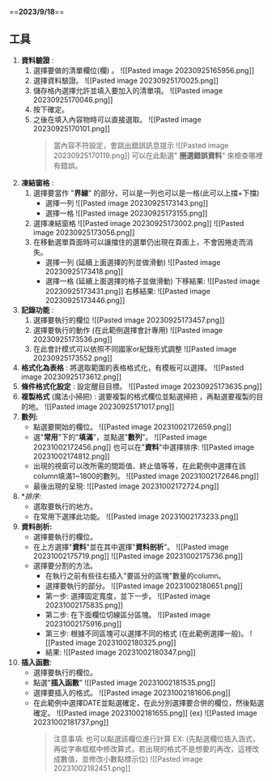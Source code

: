 ==**2023/9/18**==

## 工具
1. **資料驗證** : 
	1. 選擇要做的清單欄位(欄) 。
		![[Pasted image 20230925165956.png]]
	2. 選擇資料驗證。
		![[Pasted image 20230925170025.png]]
	3. 儲存格內選擇允許並填入要加入的清單項。
		![[Pasted image 20230925170046.png]]
	4. 按下確定。
	5. 之後在填入內容物時可以直接選取。
		![[Pasted image 20230925170101.png]]
		> 當內容不符設定，會跳出錯誤訊息提示
		> ![[Pasted image 20230925170119.png]]
		> 可以在此點選" **圈選錯誤資料**" 來檢查哪裡有錯誤。
2. **凍結窗格** :
	1. 選擇要當作 "**界線**" 的部分，可以是一列也可以是一格(此可以上擋+下擋)
		*  選擇一列
			![[Pasted image 20230925173143.png]]
		* 選擇一格
			![[Pasted image 20230925173155.png]]
	2. 選擇凍結窗格
		![[Pasted image 20230925173002.png]]
		![[Pasted image 20230925173056.png]]
	1. 在移動選單頁面時可以讓擋住的選單仍出現在頁面上，不會因捲走而消失。
		* 選擇一列 (延續上面選擇的列並做滑動)
			![[Pasted image 20230925173418.png]]
		* 選擇一格 (延續上面選擇的格子並做滑動)
			下移結果:
			![[Pasted image 20230925173431.png]]
			右移結果:
			![[Pasted image 20230925173446.png]]
3. **記錄功能** :
	1. 選擇要執行的欄位
		![[Pasted image 20230925173457.png]]
	2. 選擇要執行的動作 (在此範例選擇會計專用)
		![[Pasted image 20230925173536.png]]
	3. 在此會計模式可以依照不同國家or紀錄形式調整
		![[Pasted image 20230925173552.png]]
4. **格式化為表格** : 將選取範圍的表格格式化，有模板可以選擇。
	![[Pasted image 20230925173612.png]]
5. **條件格式化設定** : 設定醒目目標。
	![[Pasted image 20230925173635.png]]
6. **複製格式** (魔法小掃把) : 選要複製的格式欄位並點選掃把 ，再點選要複製的目的地。
	![[Pasted image 20230925171017.png]]
7. **數列:**
	* 點選要開始的欄位。
		![[Pasted image 20231002172659.png]]
	* 選"**常用**"下的"**填滿**"，並點選"**數列**"。
		![[Pasted image 20231002172456.png]]
		也可以在"**資料**"中選擇排序:
		![[Pasted image 20231002174812.png]]
	* 出現的視窗可以改所需的間距值、終止值等等，在此範例中選擇在該column填滿1~1800的數列。
		![[Pasted image 20231002172646.png]]
	* 最後出現的呈現:
		![[Pasted image 20231002172724.png]]
8. **排序:*
	* 選取要執行的地方。
	* 在常用下選擇此功能。
		![[Pasted image 20231002173233.png]]
9. **資料剖析:**
	* 選擇要執行的欄位。
	* 在上方選擇"**資料**"並在其中選擇"**資料剖析**"。
		![[Pasted image 20231002175719.png]]
		![[Pasted image 20231002175736.png]]
	* 選擇要分割的方法。
		* 在執行之前有些往右插入"要區分的區塊"數量的column。
		* 選擇要執行的部分。
			![[Pasted image 20231002180651.png]]
		* 第一步: 選擇固定寬度，並下一步。
			![[Pasted image 20231002175835.png]]
		* 第二步: 在下面欄位切線區分區塊。
			![[Pasted image 20231002175916.png]]
		* 第三步: 根據不同區塊可以選擇不同的格式 (在此範例選擇一般)。
			![[Pasted image 20231002180325.png]]
		* 結果: 
			![[Pasted image 20231002180347.png]]
10. **插入函數**:
	* 選擇要執行的欄位。
	* 點選"**插入函數**"
		![[Pasted image 20231002181535.png]]
	* 選擇要插入的格式。
		![[Pasted image 20231002181606.png]]
	* 在此範例中選擇DATE並點選確定，在此分別選擇要合併的欄位，然後點選確定。
		![[Pasted image 20231002181655.png]]
		(ex)
		![[Pasted image 20231002181737.png]]
		> 注意事項:
		> 也可以點選該欄位進行計算
		> EX: (先點選欄位插入涵式，再從字串框框中修改算式，若出現的格式不是想要的再改，這裡改成數值，並修改小數點標示位)
		> ![[Pasted image 20231002182451.png]]